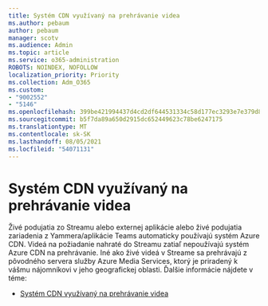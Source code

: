 ```yaml
---
title: Systém CDN využívaný na prehrávanie videa
ms.author: pebaum
author: pebaum
manager: scotv
ms.audience: Admin
ms.topic: article
ms.service: o365-administration
ROBOTS: NOINDEX, NOFOLLOW
localization_priority: Priority
ms.collection: Adm_O365
ms.custom:
- "9002552"
- "5146"
ms.openlocfilehash: 399be421994437d4cd2df644531334c58d177ec3293e7e379d84cd8326823a63
ms.sourcegitcommit: b5f7da89a650d2915dc652449623c78be6247175
ms.translationtype: MT
ms.contentlocale: sk-SK
ms.lasthandoff: 08/05/2021
ms.locfileid: "54071131"
---
```

# <a name="cdn-used-for-video-playback"></a>Systém CDN využívaný na prehrávanie videa

Živé podujatia zo Streamu alebo externej aplikácie alebo živé podujatia zariadenia z Yammera/aplikácie Teams automaticky používajú systém Azure CDN. Videá na požiadanie nahraté do Streamu zatiaľ nepoužívajú systém Azure CDN na prehrávanie. Iné ako živé videá v Streame sa prehrávajú z pôvodného servera služby Azure Media Services, ktorý je priradený k vášmu nájomníkovi v jeho geografickej oblasti. Ďalšie informácie nájdete v téme:

- [Systém CDN využívaný na prehrávanie videa](https://docs.microsoft.com/stream/network-overview#cdn-used-for-video-playback)
